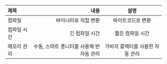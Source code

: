 |제목|내용|설명|
|:--- |---:|:---:|
|컴파일| 바이너리로 직접 변환 |바이트코드로 변환|
|컴파일 시간|긴 컴파일 시간|짧은 컴파일 시간|
|메모리 관리|수동, 스마트 퐁니터를 사용해 반자동 관리|가비지 콜렉터를 사용한 자동 관리|
